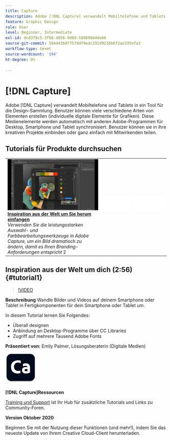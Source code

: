 ```yaml
---
title: Capture
description: Adobe [!DNL Capture] verwandelt Mobiltelefone und Tablets in ein Tool für die Design-Sammlung
feature: Graphic Design
role: User
level: Beginner, Intermediate
exl-id: dcd379c5-3f60-4056-9d60-589890d4de66
source-git-commit: 58444368f757ddf9edc292d921bb6f2ae335efa3
workflow-type: tm+mt
source-wordcount: '194'
ht-degree: 0%

---
```


# [!DNL Capture]

Adobe [!DNL Capture] verwandelt Mobiltelefone und Tablets in ein Tool für die Design-Sammlung. Benutzer können viele verschiedene Arten von Elementen erstellen (individuelle digitale Elemente für Grafiken).   Diese Medienelemente werden automatisch mit anderen Adobe-Programmen für Desktop, Smartphone und Tablet synchronisiert. Benutzer können sie in ihre kreativen Projekte einbinden oder ganz einfach mit Mitwirkenden teilen.

## Tutorials für Produkte durchsuchen

<table style="table-layout:fixed">
<tr>
 <td>
   <a href="capture.md#tutorial1">
      <img alt="Fange Inspiration aus deiner unmittelbaren Umgebung ein." src="../assets/capture_palmer_thumbnail.jpg" />
   </a>
    <div>
   <a href="capture.md#tutorial1"><strong>Inspiration aus der Welt um Sie herum einfangen</strong></a>
    </div>
    <em>Verwenden Sie die leistungsstarken Auswahl- und Farbbearbeitungswerkzeuge in Adobe Capture, um ein Bild dramatisch zu ändern, damit es Ihren Branding-Anforderungen entspricht</em>
    2<br>
  </td>
  <td>
    <img alt="Spacer" src="../assets/Whitespacer.png" />
    <div>
    <br>
  </td>
  <td>
    <img alt="Spacer" src="../assets/Whitespacer.png" />
    <div>
    <br>
  </td>
</tr>
</table>

## Inspiration aus der Welt um dich (2:56) {#tutorial1}

>[!VIDEO](https://video.tv.adobe.com/v/326825?hidetitle=true)

**Beschreibung**
Wandle Bilder und Videos auf deinem Smartphone oder Tablet in Fertigkomponenten für dein Smartphone oder Tablet um.

In diesem Tutorial lernen Sie Folgendes:
* Überall designen
* Anbindung an Desktop-Programme über CC Libraries
* Zugriff auf mehrere Tausend Adobe Fonts

**Präsentiert von:**
Emily Palmer, Lösungsberaterin (Digitale Medien)

![Logo erfassen](../assets/ca_appicon_96.png)

**[!DNL Capture]Ressourcen**

[Training und Support](https://helpx.adobe.com/mobile-apps/help/capture-faq.html) ist Ihr Hub für zusätzliche Tutorials und Links zu Community-Foren.

**Version Oktober 2020**

Beginnen Sie mit der Nutzung dieser Funktionen (und mehr!), indem Sie das neueste Update von Ihrem Creative Cloud-Client herunterladen.
